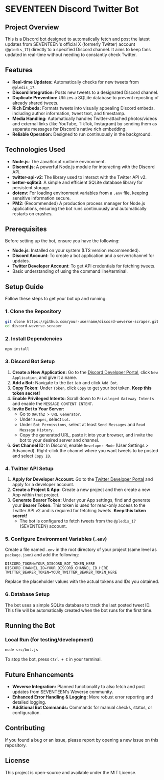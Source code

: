 # SEVENTEEN Discord Twitter Bot

## Project Overview

This is a Discord bot designed to automatically fetch and post the latest updates from SEVENTEEN's official X (formerly Twitter) account (`@pledis_17`) directly to a specified Discord channel. It aims to keep fans updated in real-time without needing to constantly check Twitter.

## Features

- **Real-time Updates:** Automatically checks for new tweets from `@pledis_17`.
- **Discord Integration:** Posts new tweets to a designated Discord channel.
- **Duplicate Prevention:** Utilizes a SQLite database to prevent reposting of already shared tweets.
- **Rich Embeds:** Formats tweets into visually appealing Discord embeds, including author information, tweet text, and timestamp.
- **Media Handling:** Automatically handles Twitter-attached photos/videos and external links (like YouTube, TikTok, Instagram) by sending them as separate messages for Discord's native rich embedding.
- **Reliable Operation:** Designed to run continuously in the background.

## Technologies Used

- **Node.js**: The JavaScript runtime environment.
- **Discord.js**: A powerful Node.js module for interacting with the Discord API.
- **twitter-api-v2**: The library used to interact with the Twitter API v2.
- **better-sqlite3**: A simple and efficient SQLite database library for persistent storage.
- **dotenv**: For loading environment variables from a `.env` file, keeping sensitive information secure.
- **PM2**: (Recommended) A production process manager for Node.js applications, ensuring the bot runs continuously and automatically restarts on crashes.

## Prerequisites

Before setting up the bot, ensure you have the following:

- **Node.js**: Installed on your system (LTS version recommended).
- **Discord Account**: To create a bot application and a server/channel for updates.
- **Twitter Developer Account**: To get API credentials for fetching tweets.
- Basic understanding of using the command line/terminal.

## Setup Guide

Follow these steps to get your bot up and running:

### 1. Clone the Repository

```bash
git clone https://github.com/your-username/discord-weverse-scraper.git # Replace with your repo URL
cd discord-weverse-scraper
```

### 2. Install Dependencies

```bash
npm install
```

### 3. Discord Bot Setup

1.  **Create a New Application:** Go to the [Discord Developer Portal](https://discord.com/developers/applications), click `New Application`, and give it a name.
2.  **Add a Bot:** Navigate to the `Bot` tab and click `Add Bot`.
3.  **Copy Token:** Under `Token`, click `Copy` to get your bot token. **Keep this token secret!**
4.  **Enable Privileged Intents:** Scroll down to `Privileged Gateway Intents` and enable the `MESSAGE CONTENT INTENT`.
5.  **Invite Bot to Your Server:**
    - Go to `OAuth2 > URL Generator`.
    - Under `Scopes`, select `bot`.
    - Under `Bot Permissions`, select at least `Send Messages` and `Read Message History`.
    - Copy the generated URL, paste it into your browser, and invite the bot to your desired server and channel.
6.  **Get Channel ID:** In Discord, enable `Developer Mode` (User Settings > Advanced). Right-click the channel where you want tweets to be posted and select `Copy ID`.

### 4. Twitter API Setup

1.  **Apply for Developer Account:** Go to the [Twitter Developer Portal](https://developer.twitter.com/en/portal/dashboard) and apply for a developer account.
2.  **Create a Project & App:** Create a new project and then create a new App within that project.
3.  **Generate Bearer Token:** Under your App settings, find and generate your **Bearer Token**. This token is used for read-only access to the Twitter API v2 and is required for fetching tweets. **Keep this token secret!**
    - The bot is configured to fetch tweets from the `@pledis_17` (SEVENTEEN) account.

### 5. Configure Environment Variables (`.env`)

Create a file named `.env` in the root directory of your project (same level as `package.json`) and add the following:

```env
DISCORD_TOKEN=YOUR_DISCORD_BOT_TOKEN_HERE
DISCORD_CHANNEL_ID=YOUR_DISCORD_CHANNEL_ID_HERE
TWITTER_BEARER_TOKEN=YOUR_TWITTER_BEARER_TOKEN_HERE
```

Replace the placeholder values with the actual tokens and IDs you obtained.

### 6. Database Setup

The bot uses a simple SQLite database to track the last posted tweet ID. This file will be automatically created when the bot runs for the first time.

## Running the Bot

### Local Run (for testing/development)

```bash
node src/bot.js
```

To stop the bot, press `Ctrl + C` in your terminal.

## Future Enhancements

- **Weverse Integration:** Planned functionality to also fetch and post updates from SEVENTEEN's Weverse community.
- **Enhanced Error Handling & Logging:** More robust error reporting and detailed logging.
- **Additional Bot Commands:** Commands for manual checks, status, or configuration.

## Contributing

If you found a bug or an issue, please report by opening a new issue on this repository.

## License

This project is open-source and available under the MIT License.
